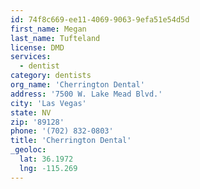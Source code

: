 ```yaml
---
id: 74f8c669-ee11-4069-9063-9efa51e54d5d
first_name: Megan
last_name: Tufteland
license: DMD
services:
  - dentist
category: dentists
org_name: 'Cherrington Dental'
address: '7500 W. Lake Mead Blvd.'
city: 'Las Vegas'
state: NV
zip: '89128'
phone: '(702) 832-0803'
title: 'Cherrington Dental'
_geoloc:
  lat: 36.1972
  lng: -115.269
---
```

